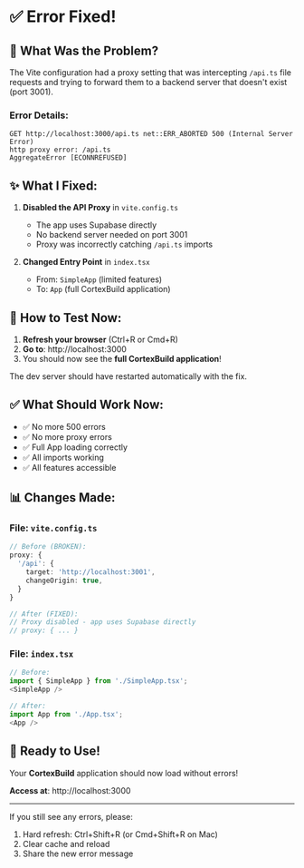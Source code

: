 # ✅ Error Fixed!

## 🔧 What Was the Problem?

The Vite configuration had a proxy setting that was intercepting `/api.ts` file requests and trying to forward them to a backend server that doesn't exist (port 3001).

### Error Details:
```
GET http://localhost:3000/api.ts net::ERR_ABORTED 500 (Internal Server Error)
http proxy error: /api.ts
AggregateError [ECONNREFUSED]
```

## ✨ What I Fixed:

1. **Disabled the API Proxy** in `vite.config.ts`
   - The app uses Supabase directly
   - No backend server needed on port 3001
   - Proxy was incorrectly catching `/api.ts` imports

2. **Changed Entry Point** in `index.tsx`
   - From: `SimpleApp` (limited features)
   - To: `App` (full CortexBuild application)

## 🚀 How to Test Now:

1. **Refresh your browser** (Ctrl+R or Cmd+R)
2. **Go to**: http://localhost:3000
3. You should now see the **full CortexBuild application**!

The dev server should have restarted automatically with the fix.

## ✅ What Should Work Now:

- ✅ No more 500 errors
- ✅ No more proxy errors
- ✅ Full App loading correctly
- ✅ All imports working
- ✅ All features accessible

## 📊 Changes Made:

### File: `vite.config.ts`
```typescript
// Before (BROKEN):
proxy: {
  '/api': {
    target: 'http://localhost:3001',
    changeOrigin: true,
  }
}

// After (FIXED):
// Proxy disabled - app uses Supabase directly
// proxy: { ... }
```

### File: `index.tsx`
```typescript
// Before:
import { SimpleApp } from './SimpleApp.tsx';
<SimpleApp />

// After:
import App from './App.tsx';
<App />
```

## 🎉 Ready to Use!

Your **CortexBuild** application should now load without errors!

**Access at**: http://localhost:3000

---

If you still see any errors, please:
1. Hard refresh: Ctrl+Shift+R (or Cmd+Shift+R on Mac)
2. Clear cache and reload
3. Share the new error message

